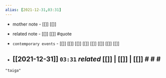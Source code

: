 ```yaml
---
alias: [2021-12-31,03:31]
---
```

- mother note - [[]] [[]]
- related note - [[]] [[]] #quote 
- `contemporary events` - [[]] [[]] [[]] [[]] [[]] [[]] [[]] [[]]

- [[2021-12-31]]  `03:31` _related_ [[]] | [[]] | [[]] # # #
	- 

```query
"taiga"
```
